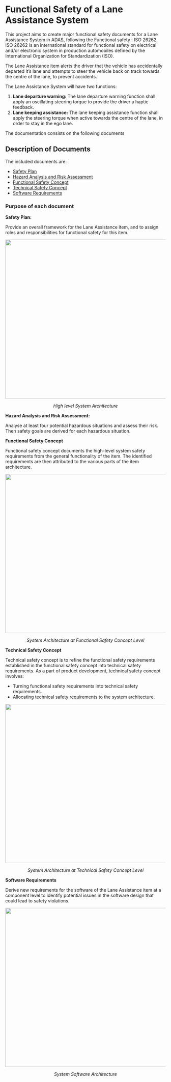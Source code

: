 # Functional Safety of a Lane Assistance System

This project aims to create major functional safety documents for a Lane Assistance System in ADAS, following the Functional safety : ISO 26262. ISO 26262 is an international standard for functional safety on electrical and/or electronic system in production automobiles defined by the International Organization for Standardization (ISO).

The Lane Assistance item alerts the driver that the vehicle has accidentally departed it’s lane and attempts to steer the vehicle back on track towards the centre of the lane, to prevent accidents.

The Lane Assistance System will have two functions:
  1.	**Lane departure warning:**
The lane departure warning function shall apply an oscillating steering torque to provide the driver a haptic feedback.
  2.	**Lane keeping assistance:**
The lane keeping assistance function shall apply the steering torque when active towards the centre of the lane,  in order to stay in the ego lane.

The documentation consists on the following documents

## Description of Documents
The included documents are:
 *  [Safety Plan](https://github.com/jumanamp/CarND-Functional-Safety-Project/blob/master/FuSa_Docs/01_SafetyPlan_LaneAssistance.pdf)
 *  [Hazard Analysis and Risk Assessment](https://github.com/jumanamp/CarND-Functional-Safety-Project/blob/master/FuSa_Docs/02_HazardAnalysisAndRiskAssessment.pdf)
 *  [Functional Safety Concept](https://github.com/jumanamp/CarND-Functional-Safety-Project/blob/master/FuSa_Docs/03_FunctionalSafetyConcept_LaneAssistance.pdf)
 *  [Technical Safety Concept](https://github.com/jumanamp/CarND-Functional-Safety-Project/blob/master/FuSa_Docs/04_TechnicalSafetyConcept_LaneAssistance.pdf)
 *  [Software Requirements](https://github.com/jumanamp/CarND-Functional-Safety-Project/blob/master/FuSa_Docs/05_SoftwareRequirementsAndArchitecture_LaneAssistance.pdf)


### Purpose of each document
**Safety Plan:**

Provide an overall framework for the Lane Assistance item, and to assign roles and responsibilities for functional safety for this item.

<p align="center">
<img width="1000" height="500" src="Architecture_Diagrams/graphic_asset_2.png">
</p>
<p align="center">
<em>High level System Architecture</em>
</p>



**Hazard Analysis and Risk Assessment:**

Analyse at least four potential hazardous situations and assess their risk. Then safety goals are derived for each hazardous situation.

**Functional Safety Concept**

Functional safety concept documents the high-level system safety requirements
from the general functionality of the item. The identified requirements are then attributed to the various parts of the item architecture.

<p align="center">
<img width="1000" height="500" src="Architecture_Diagrams/graphic_asset_3.png">
</p>
<p align="center">
<em>System Architecture at Functional Safety Concept Level</em>
</p>

**Technical Safety Concept**

Technical safety concept is to refine the functional safety requirements
established in the functional safety concept into technical safety requirements. As a part of product development, technical safety concept involves:

* Turning functional safety requirements into technical safety requirements.
* Allocating technical safety requirements to the system architecture.

<p align="center">
<img width="1000" height="500" src="Architecture_Diagrams/graphic_asset_4.png">
</p>
<p align="center">
<em>System Architecture at Technical Safety Concept Level</em>
</p>



**Software Requirements**

Derive new requirements for the software of the Lane Assistance item at a component level to identify potential issues in the software design that could lead to safety violations.

<p align="center">
<img width="1000" height="500" src="Architecture_Diagrams/graphic_asset_1.png">
</p>
<p align="center">
<em>System Software Architecture</em>
</p>
